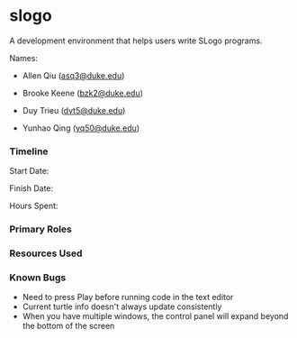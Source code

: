 # slogo

A development environment that helps users write SLogo programs.

Names:
* Allen Qiu (asq3@duke.edu)

* Brooke Keene (bzk2@duke.edu)

* Duy Trieu (dvt5@duke.edu)

* Yunhao Qing (yq50@duke.edu)

### Timeline

Start Date:

Finish Date: 

Hours Spent:

### Primary Roles



### Resources Used

### Known Bugs
* Need to press Play before running code in the text editor
* Current turtle info doesn't always update consistently
* When you have multiple windows, the control panel will expand beyond the bottom of the screen